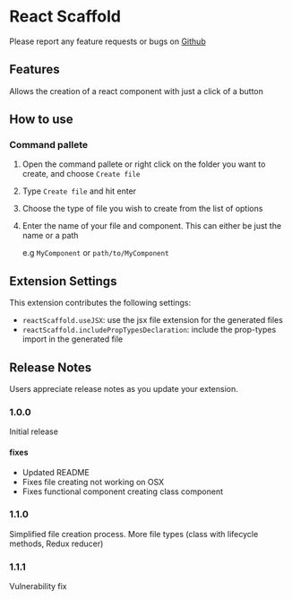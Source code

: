 # React Scaffold

Please report any feature requests or bugs on [Github](https://github.com/callumbooth/vscode-react-scaffold/issues)

## Features

Allows the creation of a react component with just a click of a button

## How to use

### Command pallete

1. Open the command pallete or right click on the folder you want to create, and choose ```Create file```
2. Type ```Create file``` and hit enter
3. Choose the type of file you wish to create from the list of options
3. Enter the name of your file and component. This can either be just the name or a path

    e.g  ```MyComponent``` or ``path/to/MyComponent``


## Extension Settings

This extension contributes the following settings:

* `reactScaffold.useJSX`: use the jsx file extension for the generated files
* `reactScaffold.includePropTypesDeclaration`: include the prop-types import in the generated file


## Release Notes

Users appreciate release notes as you update your extension.

### 1.0.0

Initial release

#### fixes

* Updated README
* Fixes file creating not working on OSX
* Fixes functional component creating class component

### 1.1.0

Simplified file creation process.
More file types (class with lifecycle methods, Redux reducer)

### 1.1.1

Vulnerability fix
